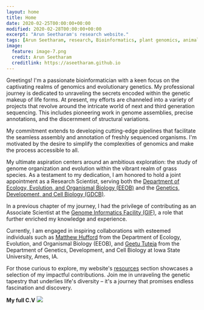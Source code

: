 ```yaml
---
layout: home
title: Home
date: 2020-02-25T00:00:00+00:00
modified: 2020-02-28T00:00:00+00:00
excerpt: "Arun Seetharam's research website."
tags: [Arun Seetharam, research, Bioinformatics, plant genomics, animal genomics, home]
image:
  feature: image-7.png
  credit: Arun Seetharam
  creditlink: https://aseetharam.github.io
---
```

Greetings! I'm a passionate bioinformatician with a keen focus on the captivating realms of genomics and evolutionary genetics. My professional journey is dedicated to unraveling the secrets encoded within the genetic makeup of life forms. At present, my efforts are channeled into a variety of projects that revolve around the intricate world of next and third generation sequencing. This includes pioneering work in genome assemblies, precise annotations, and the discernment of structural variations.

My commitment extends to developing cutting-edge pipelines that facilitate the seamless assembly and annotation of freshly sequenced organisms. I'm motivated by the desire to simplify the complexities of genomics and make the process accessible to all.

My ultimate aspiration centers around an ambitious exploration: the study of genome organization and evolution within the vibrant realm of grass species. As a testament to my dedication, I am honored to hold a joint appointment as a Research Scientist, serving both the [Department of Ecology, Evolution, and Organismal Biology (EEOB)](https://www.eeob.iastate.edu) and the [Genetics, Development, and Cell Biology (GDCB)](https://www.gdcb.iastate.edu).

In a previous chapter of my journey, I had the privilege of contributing as an Associate Scientist at the [Genome Informatics Facility (GIF)](https://gif.biotech.iastate.edu/), a role that further enriched my knowledge and experience.

Currently, I am engaged in inspiring collaborations with esteemed individuals such as [Matthew Hufford](http://www.zeagenomics.org/) from the Department of Ecology, Evolution, and Organismal Biology (EEOB), and [Geetu Tuteja](https://www.tutejalab.org/) from the Department of Genetics, Development, and Cell Biology at Iowa State University, Ames, IA.

For those curious to explore, my website's [resources](https://aseetharam.github.io/workshops) section showcases a selection of my impactful contributions. Join me in unraveling the genetic tapestry that underlies life's diversity – it's a journey that promises endless fascination and discovery.

**My full C.V** [<img src="https://img.shields.io/badge/get_pdf-gray?style=flat&logo=Adobe-Acrobat-Reader"/>](/publications/pdf/cv_seetharam.pdf)